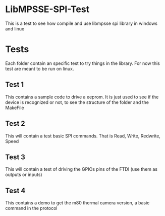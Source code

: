 # LibMPSSE-SPI-Test
This is a test to see how compile and use libmpsse spi library in windows and linux

# Tests

Each folder contain an specific test to try things in the library. For now this test are meant to be run on linux.

## Test 1
This contains a sample code to drive a eeprom. It is just used to see if the device is recognized or not, to see the structure of the folder and the MakeFile

## Test 2
This will contain a test basic SPI commands. That is Read, Write, Redwrite, Speed

## Test 3
This will contain a test of driving the GPIOs pins of the FTDI (use them as outputs or inputs)

## Test 4
This contains a demo to get the m80 thermal camera version, a basic command in the protocol
